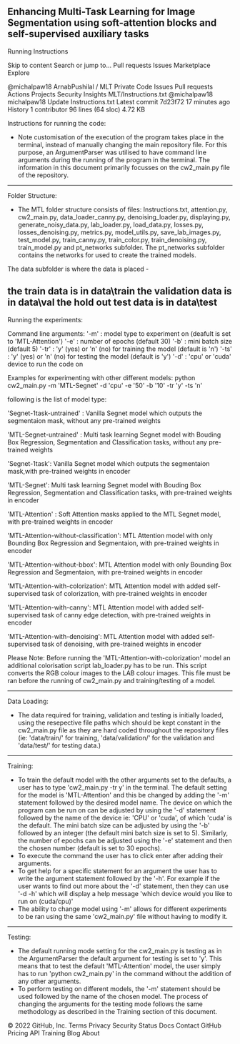 ## Enhancing Multi-Task Learning for Image Segmentation using soft-attention blocks and self-supervised auxiliary tasks 

Running Instructions 

Skip to content
Search or jump to…
Pull requests
Issues
Marketplace
Explore
 
@michalpaw18 
ArnabPushilal
/
MLT
Private
Code
Issues
Pull requests
Actions
Projects
Security
Insights
MLT/Instructions.txt
@michalpaw18
michalpaw18 Update Instructions.txt
Latest commit 7d23f72 17 minutes ago
 History
 1 contributor
96 lines (64 sloc)  4.72 KB
   
Instructions for running the code:

- Note customisation of the execution of the program takes place in the terminal, instead of
manually changing the main repository file. For this purpose, an ArgumentParser was utilised to
have command line arguments during the running of the program in the terminal. The information in
this document primarily focusses on the cw2_main.py file of the repository.
-----------------------------------------------------------------------------------------
Folder Structure:

- The MTL folder structure consists of files: Instructions.txt, attention.py, cw2_main.py,
data_loader_canny.py, denoising_loader.py, displaying.py, generate_noisy_data.py, lab_loader.py,
load_data.py, losses.py, losses_denoising.py, metrics.py, model_utils.py, save_lab_images.py,
test_model.py, train_canny.py, train_color.py, train_denoising.py, train_model.py and pt_networks
subfolder. 
The pt_networks subfolder contains the networks for used to create the trained models.

The data subfolder is where the data is placed - 

the train data is in data\train
the validation data is in data\val
the hold out test data is in data\test
----------------------------------------------------------------------------------------------
Running the experiments:

Command line arguments:
'-m'  : model type to experiment on (deafult is set to 'MTL-Attention')
'-e'  : number of epochs (default 30)
'-b'  : mini batch size (default 5)
'-tr' : 'y' (yes) or 'n' (no) for training the model (default is 'n')
'-ts' : 'y' (yes) or 'n' (no) for testing the model (default is 'y')
'-d'  : 'cpu' or 'cuda' device to run the code on

Examples for experimenting with other different models:
python cw2_main.py -m 'MTL-Segnet' -d 'cpu' -e '50' -b '10' -tr 'y' -ts 'n'

following is the list of model type:

'Segnet-1task-untrained' : Vanilla Segnet model which outputs the segmentaion mask, without any pre-trained weights

'MTL-Segnet-untrained' : Multi task learning Segnet model with Bouding Box Regression, Segmentation and Classification tasks, without any pre-trained weights

'Segnet-1task': Vanilla Segnet model which outputs the segmentaion mask,with pre-trained weights in encoder

'MTL-Segnet': Multi task learning Segnet model with Bouding Box Regression, Segmentation and Classification tasks, with pre-trained weights in encoder

'MTL-Attention' : Soft Attention masks applied to the MTL Segnet model, with pre-trained weights in encoder

'MTL-Attention-without-classification': MTL Attention model with only Bounding Box Regression and Segmentaion, with pre-trained weights in encoder

'MTL-Attention-without-bbox': MTL Attention model with only Bounding Box Regression and Segmentaion, with pre-trained weights in encoder

'MTL-Attention-with-colorization': MTL Attention model with added self-supervised task of colorization, with pre-trained weights in encoder

'MTL-Attention-with-canny': MTL Attention model with added self-supervised task of canny edge detection, with pre-trained weights in encoder

'MTL-Attention-with-denoising': MTL Attention model with added self-supervised task of denoising, with pre-trained weights in encoder

Please Note: Before running the 'MTL-Attention-with-colorization' model an additional colorisation script lab_loader.py has to be run. This script converts the RGB colour images to the LAB colour images. This file must be ran before the running of cw2_main.py and training/testing of a model.  



--------------------------------------------------------------------------------------------------------------
Data Loading: 

- The data required for training, validation and testing is initially loaded, using the resepective file paths
which should be kept constant in the cw2_main.py file as they are hard coded throughout the repository
files (ie: 'data/train/' for training, 'data/validation/' for the validation and 'data/test/' for testing data.)

---------------------------------------------------------------------------------------------------------------
Training:

- To train the default model with the other arguments set to the defaults, a user has to type 
'cw2_main.py -tr y' in the terminal. The default setting for the model is 'MTL-Attention' and this
be changed by adding the '-m' statement followed by the desired model name. The device on which the
program can be run on can be adjusted by using the '-d' statement followed by the name of the device
ie: 'CPU' or 'cuda', of which 'cuda' is the default. The mini batch size can be adjusted by using the 
'-b' followed by an integer (the default mini batch size is set to 5). Similarly, the number of epochs can 
be adjusted using the '-e' statement and then the chosen number (default is set to 30 epochs). 
- To execute the command the user has to click enter after adding their arguments. 
- To get help for a specific statement for an argument the user has to write the argument statement
followed by the '-h'. For example if the user wants to find out more about the '-d' statement, then 
they can use '-d -h' which will display a help message 'which device would you like to run on (cuda/cpu)'
- The ability to change model using '-m' allows for different experiments to be ran using the same
'cw2_main.py' file without having to modify it.

---------------------------------------------------------------------------------------------------------
Testing:

- The default running mode setting for the cw2_main.py is testing as in the ArgumentParser the default
argument for testing is set to 'y'. This means that to test the default 'MTL-Attention' model, the user
simply has to run 'python cw2_main.py' in the command without the addition of any other arguments.
- To perform testing on different models, the '-m' statement should be used followed by the name of the
chosen model. The process of changing the arguments for the testing mode follows the same methodology 
as described in the Training section of this document. 
 
















© 2022 GitHub, Inc.
Terms
Privacy
Security
Status
Docs
Contact GitHub
Pricing
API
Training
Blog
About

